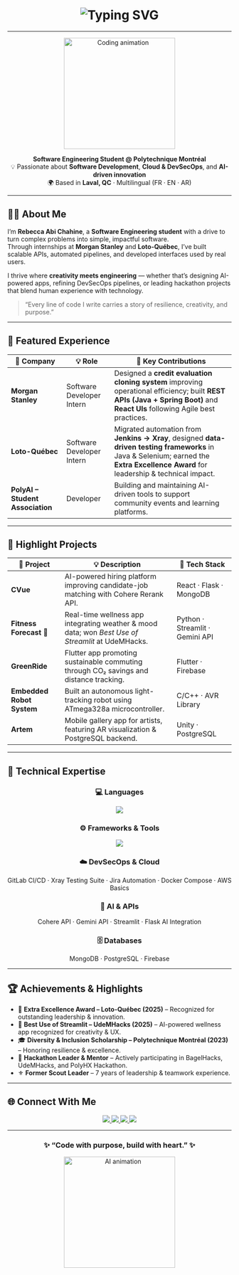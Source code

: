 <!-- HERO BANNER -->
<h1 align="center">
  <img src="https://readme-typing-svg.herokuapp.com?font=JetBrains+Mono&weight=600&size=26&pause=1000&color=00F0FF&center=true&vCenter=true&width=600&lines=Hi%2C+I'm+Rebecca+Abi+Chahine!;Software+Engineering+Student+%40+Polytechnique+Montr%C3%A9al;Full-Stack+%26+DevSecOps+Developer;Building+Tech+That+Empowers+People+🚀" alt="Typing SVG" />
</h1>

---

<p align="center">
  <img src="https://media.giphy.com/media/836HiJc7pgzy8iNXCn/giphy.gif" width="250" alt="Coding animation">
</p>

<p align="center">
  <b>Software Engineering Student @ Polytechnique Montréal</b><br>
  💡 Passionate about <b>Software Development</b>, <b>Cloud & DevSecOps</b>, and <b>AI-driven innovation</b><br>
  🌍 Based in <b>Laval, QC</b> · Multilingual (FR · EN · AR)
</p>

---

## 👩‍💻 About Me  

I’m **Rebecca Abi Chahine**, a **Software Engineering student** with a drive to turn complex problems into simple, impactful software.  
Through internships at **Morgan Stanley** and **Loto-Québec**, I’ve built scalable APIs, automated pipelines, and developed interfaces used by real users.  

I thrive where **creativity meets engineering** — whether that’s designing AI-powered apps, refining DevSecOps pipelines, or leading hackathon projects that blend human experience with technology.

> “Every line of code I write carries a story of resilience, creativity, and purpose.”  

---

## 💼 Featured Experience  

| 🏢 Company | 💡 Role | 🧰 Key Contributions |
|-------------|----------|----------------------|
| **Morgan Stanley** | Software Developer Intern | Designed a **credit evaluation cloning system** improving operational efficiency; built **REST APIs (Java + Spring Boot)** and **React UIs** following Agile best practices. |
| **Loto-Québec** | Software Developer Intern | Migrated automation from **Jenkins → Xray**, designed **data-driven testing frameworks** in Java & Selenium; earned the **Extra Excellence Award** for leadership & technical impact. |
| **PolyAI – Student Association** | Developer | Building and maintaining AI-driven tools to support community events and learning platforms. |

---

## 🌟 Highlight Projects  

| 🚀 Project | 💡 Description | 🧰 Tech Stack |
|------------|----------------|---------------|
| **CVue** | AI-powered hiring platform improving candidate-job matching with Cohere Rerank API. | React · Flask · MongoDB |
| **Fitness Forecast 🏅** | Real-time wellness app integrating weather & mood data; won *Best Use of Streamlit* at UdeMHacks. | Python · Streamlit · Gemini API |
| **GreenRide** | Flutter app promoting sustainable commuting through CO₂ savings and distance tracking. | Flutter · Firebase |
| **Embedded Robot System** | Built an autonomous light-tracking robot using ATmega328a microcontroller. | C/C++ · AVR Library |
| **Artem** | Mobile gallery app for artists, featuring AR visualization & PostgreSQL backend. | Unity · PostgreSQL |

---

## 🧠 Technical Expertise  

<div align="center">

### 💻 Languages  
<a href="#"><img src="https://skillicons.dev/icons?i=java,python,cpp,typescript,js,dart,html,css" /></a>

### ⚙️ Frameworks & Tools  
<a href="#"><img src="https://skillicons.dev/icons?i=react,nextjs,flask,spring,docker,selenium,git,gitlab,vscode,figma" /></a>

### ☁️ DevSecOps & Cloud  
GitLab CI/CD · Xray Testing Suite · Jira Automation · Docker Compose · AWS Basics

### 🧠 AI & APIs  
Cohere API · Gemini API · Streamlit · Flask AI Integration  

### 🗄️ Databases  
MongoDB · PostgreSQL · Firebase  

</div>

---

## 🏆 Achievements & Highlights  

- 🥇 **Extra Excellence Award – Loto-Québec (2025)** – Recognized for outstanding leadership & innovation.  
- 🧠 **Best Use of Streamlit – UdeMHacks (2025)** – AI-powered wellness app recognized for creativity & UX.  
- 🎓 **Diversity & Inclusion Scholarship – Polytechnique Montréal (2023)** – Honoring resilience & excellence.  
- 💬 **Hackathon Leader & Mentor** – Actively participating in BagelHacks, UdeMHacks, and PolyHX Hackathon.  
- ⚜️ **Former Scout Leader** – 7 years of leadership & teamwork experience.  

---

## 🌐 Connect With Me  

<p align="center">
  <a href="https://www.linkedin.com/in/rebecca-abi-chahine/" target="_blank">
    <img src="https://img.shields.io/badge/LinkedIn-0077B5?style=for-the-badge&logo=linkedin&logoColor=white" />
  </a>
  <a href="mailto:rebeccaabc16@gmail.com" target="_blank">
    <img src="https://img.shields.io/badge/Email-D14836?style=for-the-badge&logo=gmail&logoColor=white" />
  </a>
  <a href="https://github.com/rebeccaabc16" target="_blank">
    <img src="https://img.shields.io/badge/GitHub-181717?style=for-the-badge&logo=github&logoColor=white" />
  </a>
  <a href="https://discord.com/users/rebeccaac" target="_blank">
    <img src="https://img.shields.io/badge/Discord-5865F2?style=for-the-badge&logo=discord&logoColor=white" />
  </a>
</p>

---

<h3 align="center">✨ “Code with purpose, build with heart.” ✨</h3>

<p align="center">
  <img src="https://media.giphy.com/media/jRf5fsn8G6YaogAWxn/giphy.gif" width="250" alt="AI animation">
</p>
